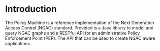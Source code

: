 # Introduction
The Policy Machine is a reference implementation of the Next Generation Access Control (NGAC) standard. Provided is a Java library to model and query NGAC graphs and a RESTful API for an administrative Policy Enforcement Point (PEP). The API that can be used to create NGAC aware applications.

